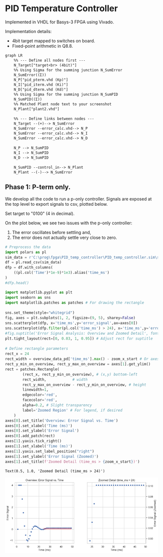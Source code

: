 # PID Temperature Controller
Implemented in VHDL for Basys-3 FPGA using Vivado. 

Implementation details:
* 4bit target mapped to switches on board.
* Fixed-point arithmetic in Q8.8.

```mermaid
graph LR
    %% --- Define all nodes first ---
    N_Target["target<br> (4bit)"]
    %% Using Sigma for the summing junction N_SumError
    N_SumError((Σ))
    N_P["pid_pterm.vhd (Kp)"]
    N_I["pid_iterm.vhd (Ki)"]
    N_D["pid_dterm.vhd (Kd)"]
    %% Using Sigma for the summing junction N_SumPID
    N_SumPID((Σ))
    %% Matched Plant node text to your screenshot
    N_Plant["plant2.vhd"]

    %% --- Define links between nodes ---
    N_Target --(+)--> N_SumError
    N_SumError --error_calc.vhd--> N_P
    N_SumError --error_calc.vhd--> N_I
    N_SumError --error_calc.vhd--> N_D

    N_P --> N_SumPID
    N_I --> N_SumPID
    N_D --> N_SumPID

    N_SumPID --control_in--> N_Plant
    N_Plant --(-)--> N_SumError
```

## Phase 1: P-term only. 
We develop all the code to run a p-only controller. Signals are exposed at the top level to export signals to csv, plotted below.

Set target to "0100" (4 in decimal).

On the plot below, we see two issues with the p-only controller:
1. The error oscillates before settling and,
2. The error does not actually settle very close to zero. 


```python
# Preprocess the data
import polars as pl
sim_data = r'C:\prog\fpga\PID_temp_controller\PID_temp_controller.sim\sim_1\behav\xsim\pid_simulation_data.csv'
df = pl.read_csv(sim_data)
dfp = df.with_columns(
    ((pl.col('Time')*1e-9)*1e3).alias('time_ms')
)
#dfp.head()
```


```python
import matplotlib.pyplot as plt
import seaborn as sns
import matplotlib.patches as patches # For drawing the rectangle

sns.set_theme(style="whitegrid")
fig, axes = plt.subplots(1, 2, figsize=(9, 5), sharey=False)
sns.scatterplot(dfp, x='time_ms',y='error_signal',ax=axes[0])
sns.scatterplot(dfp.filter(pl.col('time_ms') > 24), x='time_ms',y='error_signal',ax=axes[1])
#fig.suptitle('Error Signal Analysis: Overview and Zoomed Detail', fontsize=12)
plt.tight_layout(rect=[0, 0.03, 1, 0.95]) # Adjust rect for suptitle

# Define rectangle parameters
rect_x = 24
rect_width = overview_data_pd['time_ms'].max() - zoom_x_start # Or axes[0].get_xlim()[1] - zoom_x_start
rect_y_min_on_overview, rect_y_max_on_overview = axes[1].get_ylim()
rect = patches.Rectangle(
        (rect_x, rect_y_min_on_overview), # (x,y) bottom-left
        rect_width,            # width
        rect_y_max_on_overview - rect_y_min_on_overview, # height
        linewidth=1,
        edgecolor='red',
        facecolor='red',
        alpha=0.2, # Slight transparency
        label='Zoomed Region' # For legend, if desired
    )
axes[0].set_title('Overview: Error Signal vs. Time')
axes[0].set_xlabel('Time (ms)')
axes[0].set_ylabel('Error Signal')
axes[0].add_patch(rect)
axes[1].yaxis.tick_right()
axes[1].set_xlabel('Time (ms)')
axes[1].yaxis.set_label_position("right")
axes[1].set_ylabel('Error Signal (Zoomed)') 
axes[1].set_title(f'Zoomed Detail (time_ms > {zoom_x_start})')
```




    Text(0.5, 1.0, 'Zoomed Detail (time_ms > 24)')




    
![png](README_files/README_3_1.png)
    



```python

```
